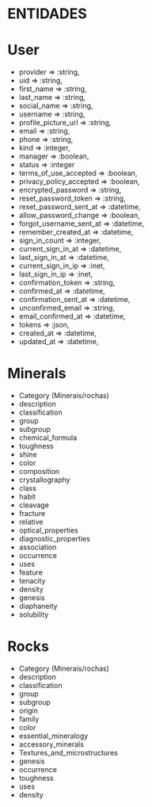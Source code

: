 # ENTIDADES

# User
- provider => :string,
- uid => :string,
- first_name => :string,
- last_name => :string,
- social_name => :string,
- username => :string,
- profile_picture_url => :string,
- email => :string,
- phone => :string,
- kind => :integer,
- manager => :boolean,
- status => :integer
- terms_of_use_accepted => :boolean,
- privacy_policy_accepted => :boolean,
- encrypted_password => :string,
- reset_password_token => :string,
- reset_password_sent_at => :datetime,
- allow_password_change => :boolean,
- forgot_username_sent_at => :datetime,
- remember_created_at => :datetime,
- sign_in_count => :integer,
- current_sign_in_at => :datetime,
- last_sign_in_at => :datetime,
- current_sign_in_ip => :inet,
- last_sign_in_ip => :inet,
- confirmation_token => :string,
- confirmed_at => :datetime,
- confirmation_sent_at => :datetime,
- unconfirmed_email => :string,
- email_confirmed_at => :datetime,
- tokens => :json,
- created_at => :datetime,
- updated_at => :datetime,

# Minerals
- Category (Minerais/rochas)
- description
- classification
- group
- subgroup
- chemical_formula
- toughness
- shine
- color
- composition
- crystallography
- class
- habit
- cleavage
- fracture
- relative
- optical_properties
- diagnostic_properties
- association
- occurrence
- uses
- feature
- tenacity
- density
- genesis
- diaphaneity
- solubility

# Rocks
- Category (Minerais/rochas)
- description
- classification
- group
- subgroup
- origin
- family
- color
- essential_mineralogy
- accessory_minerals
- Textures_and_microstructures
- genesis
- occurrence
- toughness
- uses
- density